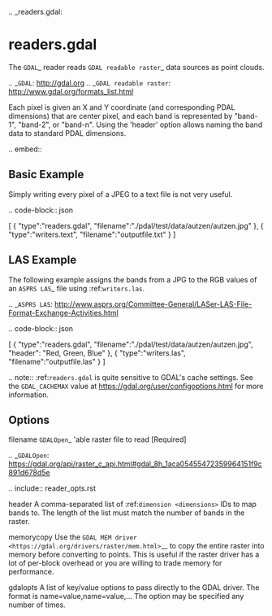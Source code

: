 .. _readers.gdal:

readers.gdal
================================================================================

The `GDAL`_ reader reads `GDAL readable raster`_ data sources as point clouds.

.. _`GDAL`: http://gdal.org
.. _`GDAL readable raster`: http://www.gdal.org/formats_list.html

Each pixel is given an X and Y coordinate (and corresponding PDAL dimensions)
that are center pixel, and each band is represented by "band-1", "band-2", or
"band-n".  Using the 'header' option allows naming the band data to standard
PDAL dimensions.

.. embed::

Basic Example
--------------------------------------------------------------------------------

Simply writing every pixel of a JPEG to a text file is not very useful.

.. code-block:: json

  [
      {
          "type":"readers.gdal",
          "filename":"./pdal/test/data/autzen/autzen.jpg"
      },
      {
          "type":"writers.text",
          "filename":"outputfile.txt"
      }
  ]


LAS Example
--------------------------------------------------------------------------------

The following example assigns the bands from a JPG to the
RGB values of an `ASPRS LAS`_ file using :ref:`writers.las`.

.. _`ASPRS LAS`: http://www.asprs.org/Committee-General/LASer-LAS-File-Format-Exchange-Activities.html

.. code-block:: json

  [
      {
          "type":"readers.gdal",
          "filename":"./pdal/test/data/autzen/autzen.jpg",
          "header": "Red, Green, Blue"
      },
      {
          "type":"writers.las",
          "filename":"outputfile.las"
      }
  ]


.. note::
   :ref:`readers.gdal` is quite sensitive to GDAL's cache settings. See the
   ``GDAL_CACHEMAX`` value at https://gdal.org/user/configoptions.html for
   more information.

Options
--------------------------------------------------------------------------------

filename
  `GDALOpen`_ 'able raster file to read [Required]

.. _`GDALOpen`: https://gdal.org/api/raster_c_api.html#gdal_8h_1aca05455472359964151f9c891d678d5e

.. include:: reader_opts.rst

header
    A comma-separated list of :ref:`dimension <dimensions>` IDs to map
    bands to. The length of the list must match the number
    of bands in the raster.

memorycopy
    Use the `GDAL MEM driver <https://gdal.org/drivers/raster/mem.html>`__
    to copy the entire raster into memory before converting to points. This
    is useful if the raster driver has a lot of per-block overhead or you
    are willing to trade memory for performance.

gdalopts
    A list of key/value options to pass directly to the GDAL driver.  The
    format is name=value,name=value,...  The option may be specified
    any number of times.
